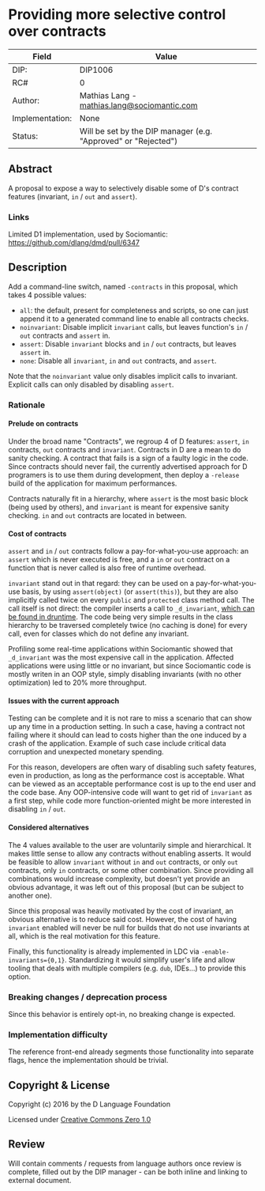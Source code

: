 # Providing more selective control over contracts

| Field           | Value                                                           |
|-----------------|-----------------------------------------------------------------|
| DIP:            | DIP1006                                                         |
| RC#             | 0                                                               |
| Author:         | Mathias Lang - mathias.lang@sociomantic.com                     |
| Implementation: | None                                                            |
| Status:         | Will be set by the DIP manager (e.g. "Approved" or "Rejected")  |


## Abstract

A proposal to expose a way to selectively disable some of D's contract features
(invariant, `in` / `out` and `assert`).


### Links

Limited D1 implementation, used by Sociomantic: https://github.com/dlang/dmd/pull/6347


## Description

Add a command-line switch, named `-contracts` in this proposal, which takes 4 possible values:

- `all`: the default, present for completeness and scripts, so one can just append it to a generated command line to enable all contracts checks.
- `noinvariant`: Disable implicit `invariant` calls, but leaves function's `in` / `out` contracts and `assert` in.
- `assert`: Disable `invariant` blocks and `in` / `out` contracts, but leaves `assert` in.
- `none`: Disable all `invariant`, `in` and `out` contracts, and `assert`.

Note that the `noinvariant` value only disables implicit calls to invariant. Explicit calls can only disabled by disabling `assert`.


### Rationale

#### Prelude on contracts

Under the broad name "Contracts", we regroup 4 of D features: `assert`, `in` contracts, `out` contracts and `invariant`.
Contracts in D are a mean to do sanity checking. A contract that fails is a sign of a faulty logic in the code.
Since contracts should never fail, the currently advertised approach for D programers is to use them during development,
then deploy a `-release` build of the application for maximum performances.

Contracts naturally fit in a hierarchy, where `assert` is the most basic block (being used by others),
and `invariant` is meant for expensive sanity checking. `in` and `out` contracts are located in between.

#### Cost of contracts

`assert` and `in` / `out` contracts follow a pay-for-what-you-use approach: an `assert` which is never executed is free,
and a `in` or `out` contract on a function that is never called is also free of runtime overhead.

`invariant` stand out in that regard: they can be used on a pay-for-what-you-use basis, by using `assert(object)` (or `assert(this)`),
but they are also implicitly called twice on every `public` and `protected` class method call.
The call itself is not direct: the compiler inserts a call to `_d_invariant`, [which can be found in druntime](https://github.com/dlang/druntime/blob/v2.072.0/src/rt/invariant.d).
The code being very simple results in the class hierarchy to be traversed completely twice (no caching is done)
for every call, even for classes which do not define any invariant.

Profiling some real-time applications within Sociomantic showed that `_d_invariant` was the most expensive call in the application.
Affected applications were using little or no invariant, but since Sociomantic code is mostly writen in an OOP style,
simply disabling invariants (with no other optimization) led to 20% more throughput.

#### Issues with the current approach

Testing can be complete and it is not rare to miss a scenario that can show up any time in a production setting.
In such a case, having a contract not failing where it should can lead to costs higher than the one induced by a crash of the application.
Example of such case include critical data corruption and unexpected monetary spending.

For this reason, developers are often wary of disabling such safety features, even in production, as long as the performance cost is acceptable.
What can be viewed as an acceptable performance cost is up to the end user and the code base.
Any OOP-intensive code will want to get rid of `invariant` as a first step, while code more function-oriented might be more interested in disabling `in` / `out`.

#### Considered alternatives

The 4 values available to the user are voluntarily simple and hierarchical. It makes little sense to allow any contracts without enabling asserts.
It would be feasible to allow `invariant` without `in` and `out` contracts, or only `out` contracts, only `in` contracts, or some other combination.
Since providing all combinations would increase complexity, but doesn't yet provide an obvious advantage, it was left out of this proposal (but can be subject to another one).

Since this proposal was heavily motivated by the cost of invariant, an obvious alternative is to reduce said cost.
However, the cost of having `invariant` enabled will never be null for builds that do not use invariants at all, which is the real motivation for this feature.

Finally, this functionality is already implemented in LDC via `-enable-invariants={0,1}`.
Standardizing it would simplify user's life and allow tooling that deals with multiple compilers (e.g. `dub`, IDEs...) to provide this option.

### Breaking changes / deprecation process

Since this behavior is entirely opt-in, no breaking change is expected.

### Implementation difficulty

The reference front-end already segments those functionality into separate flags, hence the implementation should be trivial.

## Copyright & License

Copyright (c) 2016 by the D Language Foundation

Licensed under [Creative Commons Zero 1.0](https://creativecommons.org/publicdomain/zero/1.0/legalcode.txt)

## Review

Will contain comments / requests from language authors once review is complete,
filled out by the DIP manager - can be both inline and linking to external
document.
